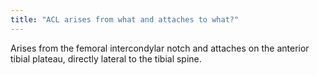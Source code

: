 ```yaml
---
title: "ACL arises from what and attaches to what?"
---
```

Arises from the femoral intercondylar notch and attaches on the anterior tibial plateau, directly lateral to the tibial spine.


